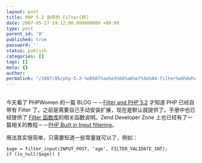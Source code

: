 ```yaml
---
layout: post
title: PHP 5.2 自带的 Filter[转]
date: 2007-05-17 19:12:00.000000000 +08:00
type: post
parent_id: '0'
published: true
password: ''
status: publish
categories: []
tags: []
meta: {}
author: 
permalink: "/2007/05/php-5-2-%e8%87%aa%e5%b8%a6%e7%9a%84-filter%e8%bd%ac.html"
---
```

##  

今天看了 PHPWomen 的一篇 BLOG －－[Filter and PHP 5.2](http://www.phpwomen.org/wordpress/2006/11/03/filter-in-and-php-52/) 才知道 PHP 已经自带有 Filter 了，之前是需要自己手动安装扩展，现在是默认就提供了。手册中也已经提供了 [Filter 函数库](http://www.php.net/filter)的相关函数说明。Zend Developer Zone 上也已经有了一篇相关的教程－－[PHP Built in Input filtering](http://devzone.zend.com/node/view/id/1113)。

用法其实很简单，只需要知道一些常量就可以了，例如：

```
$age = filter_input(INPUT_POST, 'age', FILTER_VALIDATE_INT);
if (is_null($age)) {
```

